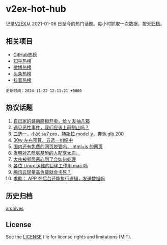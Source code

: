 # v2ex-hot-hub

 记录[V2EX](https://www.v2ex.com/)从 2021-01-06 日至今的热门话题。每小时抓取一次数据，按天[归档](archives)。
 
 ## 相关项目

- [GitHub热榜](https://github.com/snaildev/github-hot-hub)
- [知乎热榜](https://github.com/snaildev/zhihu-hot-hub)
- [微博热榜](https://github.com/snaildev/weibo-hot-hub)
- [头条热榜](https://github.com/snaildev/toutiao-hot-hub)
- [抖音热榜](https://github.com/snaildev/douyin-hot-hub)


 `更新时间：2024-11-22 12:11:21 +0800`

## 热议话题

1. [自已家的赣南脐橙开卖，给 v 友抽几箱](https://www.v2ex.com/t/1091646)
1. [遇见恶性事件，我们应该上前制止吗？](https://www.v2ex.com/t/1091563)
1. [三选一，小米 su7 pro，特斯拉 model y，奔驰 glb 200](https://www.v2ex.com/t/1091497)
1. [30w 左右预算，五选一纠结中](https://www.v2ex.com/t/1091534)
1. [国内还有免费的网页脱管吗， html+js 的网页](https://www.v2ex.com/t/1091687)
1. [发明对乙酰氨基酚的人配享太庙。](https://www.v2ex.com/t/1091662)
1. [大伙被邻居恶心到了会如何处理](https://www.v2ex.com/t/1091574)
1. [各位 Linux 运维的巨佬工作用 mac 吗](https://www.v2ex.com/t/1091670)
1. [腾讯云轻量高负载就会卡死？](https://www.v2ex.com/t/1091493)
1. [求助： APP 在后台还能执行逻辑，发送数据吗](https://www.v2ex.com/t/1091491)

## 历史归档

[archives](archives)

## License

See the [LICENSE](LICENSE) file for license rights and limitations (MIT).

